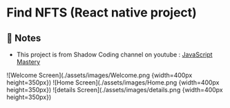 # Find NFTS (React native project)

## 📝 Notes

- This project is from Shadow Coding channel on youtube : [JavaScript Mastery](https://www.youtube.com/watch?v=j7xV7RTgQOc)

![Welcome Screen](./assets/images/Welcome.png  {width=400px height=350px})
![Home Screen](./assets/images/Home.png  {width=400px height=350px})
![details Screen](./assets/images/details.png {width=400px height=350px})
